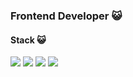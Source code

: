 ### Frontend Developer 😺

#### Stack 😺

<a src="https://www.google.com/search?q=css+inline&rlz=1C5CHFA_enKR979KR979&oq=css+inline&aqs=chrome..69i57j0i512l9.2948j0j7&sourceid=chrome&ie=UTF-8"><img style="display: inline" src="https://img.shields.io/badge/html-E34F26?style=flat-square&logo=HTML5&logoColor=FFFFFF"/></a>
<img style="display: inline" src="https://img.shields.io/badge/css3-1572B6?style=flat-square&logo=CSS3&logoColor=white"/>
<img style="display: inline" src="https://img.shields.io/badge/css3-1572B6?style=flat-square&logo=CSS3&logoColor=white"/>
<img style="display: inline" src="https://img.shields.io/badge/css3-1572B6?style=flat-square&logo=CSS3&logoColor=white"/>
<!--
**zktm9903/zktm9903** is a ✨ _special_ ✨ repository because its `README.md` (this file) appears on your GitHub profile.



Here are some ideas to get you started:

- 🔭 I’m currently working on ...
- 🌱 I’m currently learning ...
- 👯 I’m looking to collaborate on ...
- 🤔 I’m looking for help with ...
- 💬 Ask me about ...
- 📫 How to reach me: ...
- 😄 Pronouns: ...
- ⚡ Fun fact: ...
-->
